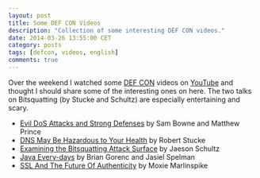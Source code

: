 ```yaml
---
layout: post
title: Some DEF CON Videos
description: "Collection of some interesting DEF CON videos."
date: 2014-03-26 13:55:00 CET
category: posts
tags: [defcon, videos, english]
comments: true
---
```


Over the weekend I watched some [DEF CON](https://www.defcon.org) videos on [YouTube](https://www.youtube.com/user/DEFCONConference/videos) and thought I should share some of the interesting ones on here. The two talks on Bitsquatting (by Stucke and Schultz) are especially entertaining and scary.

* [Evil DoS Attacks and Strong Defenses](https://www.youtube.com/watch?v=4BPibf6C35E) by Sam Bowne and Matthew Prince
* [DNS May Be Hazardous to Your Health](https://www.youtube.com/watch?v=yQqWzHKDnTI) by Robert Stucke
* [Examining the Bitsquatting Attack Surface](https://www.youtube.com/watch?v=3QgRD1enaMw) by Jaeson Schultz
* [Java Every-days](https://www.youtube.com/watch?v=noNcfyxnTh0) by Brian Gorenc and Jasiel Spelman
* [SSL And The Future Of Authenticity](https://www.youtube.com/watch?v=pDmj_xe7EIQ) by Moxie Marlinspike
